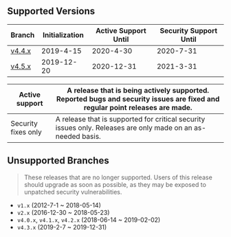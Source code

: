 Supported Versions
---
| Branch                                                     | Initialization | Active Support Until | Security Support Until |
| ---------------------------------------------------------- | -------------- | -------------------- | ---------------------- |
| [v4.4.x](https://github.com/swoole/swoole-src/tree/v4.4.x) | 2019-4-15      | 2020-4-30            | 2020-7-31              |
| [v4.5.x](https://github.com/swoole/swoole-src/tree/master) | 2019-12-20     | 2020-12-31           | 2021-3-31              |

| Active support      | A release that is being actively supported. Reported bugs and security issues are fixed and regular point releases are made. |
| ------------------- | ------------------------------------------------------------ |
| Security fixes only | A release that is supported for critical security issues only. Releases are only made on an as-needed basis. |


Unsupported Branches
---
> These releases that are no longer supported. Users of this release should upgrade as soon as possible, as they may be exposed to unpatched security vulnerabilities.

- `v1.x` (2012-7-1 ~ 2018-05-14)
- `v2.x` (2016-12-30 ~ 2018-05-23)
- `v4.0.x`, `v4.1.x`, `v4.2.x` (2018-06-14 ~ 2019-02-02)
- `v4.3.x` (2019-2-7 ~ 2019-12-31)
